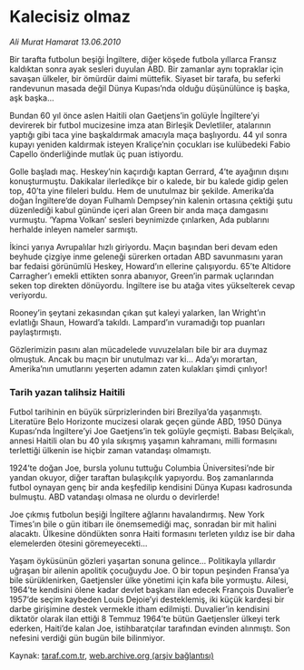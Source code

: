 # Kalecisiz olmaz

*Ali Murat Hamarat 13.06.2010*

<div class="yazi"><p>Bir tarafta futbolun beşiği İngiltere, diğer köşede futbola yıllarca Fransız kaldıktan sonra ayak sesleri duyulan ABD. Bir zamanlar aynı topraklar için savaşan ülkeler, bir ömürdür daimi müttefik. Siyaset bir tarafa, bu seferki randevunun masada değil Dünya Kupası’nda olduğu düşünülünce iş başka, aşk başka...</p>
<p>Bundan 60 yıl önce aslen Haitili olan Gaetjens’in golüyle İngiltere’yi devirerek bir futbol mucizesine imza atan Birleşik Devletliler, atalarının yaptığı gibi taca yine başkaldırmak amacıyla maça başlıyordu. 44 yıl sonra kupayı yeniden kaldırmak isteyen Kraliçe’nin çocukları ise kulübedeki Fabio Capello önderliğinde mutlak üç puan istiyordu.</p>
<p>Golle başladı maç. Heskey’nin kaçırdığı kaptan Gerrard, 4’te ayağının dışını konuşturmuştu. Dakikalar ilerledikçe bir o kalede, bir bu kalede gidip gelen top, 40’ta yine fileleri buldu. Hem de unutulmaz bir şekilde. Amerika’da doğan İngiltere’de doyan Fulhamlı Dempsey’nin kalenin ortasına çektiği şutu düzenlediği kabul gününde içeri alan Green bir anda maça damgasını vurmuştu. ‘Yapma Volkan’ sesleri beynimizde çınlarken, Ada publarını herhalde inleyen nameler sarmıştı.</p>
<p>İkinci yarıya Avrupalılar hızlı giriyordu. Maçın başından beri devam eden beyhude çizgiye inme geleneği sürerken ortadan ABD savunmasını yaran bar fedaisi görünümlü Heskey, Howard’ın ellerine çalışıyordu. 65’te Altidore Carragher’ı emekli ettikten sonra abanıyor, Green’in parmak uçlarından seken top direkten dönüyordu. İngiltere ise bu atağa vites yükselterek cevap veriyordu.</p>
<p>Rooney’in şeytani zekasından çıkan şut kaleyi yalarken, Ian Wright’ın evlatlığı Shaun, Howard’a takıldı. Lampard’ın vuramadığı top puanları paylaştırmıştı.</p>
<p>Gözlerimizin pasını alan mücadelede vuvuzelaları bile bir ara duymaz olmuştuk. Ancak bu maçın bir unutulmazı var ki... Ada’yı morartan, Amerika’nın umutlarını yeşerten adamın zaten kulakları şimdi çınlıyor!</p>
<h3>Tarih yazan talihsiz Haitili</h3>
<p>Futbol tarihinin en büyük sürprizlerinden biri Brezilya’da yaşanmıştı. Literatüre Belo Horizonte mucizesi olarak geçen günde ABD, 1950 Dünya Kupası’nda İngiltere’yi Joe Gaetjens’in tek golüyle geçmişti. Babası Belçikalı, annesi Haitili olan bu 40 yıla sıkışmış yaşamın kahramanı, milli formasını terlettiği ülkenin ise hiçbir zaman vatandaşı olmamıştı.</p>
<p>1924’te doğan Joe, bursla yolunu tuttuğu Columbia Üniversitesi’nde bir yandan okuyor, diğer taraftan bulaşıkçılık yapıyordu. Boş zamanlarında futbol oynayan genç bir anda keşfedilip kendisini Dünya Kupası kadrosunda bulmuştu. ABD vatandaşı olmasa ne olurdu o devirlerde!</p>
<p>Joe çıkmış futbolun beşiği İngiltere ağlarını havalandırmış. New York Times’ın bile o gün itibarı ile önemsemediği maç, sonradan bir mit halini alacaktı. Ülkesine döndükten sonra Haiti formasını terleten yıldız ise bir daha elemelerden ötesini göremeyecekti...</p>
<p>Yaşam öyküsünün gözleri yaşartan sonuna gelince... Politikayla yıllardır uğraşan bir ailenin apolitik çocuğuydu Joe. O bir topun peşinden Fransa’ya bile sürüklenirken, Gaetjensler ülke yönetimi için kafa bile yormuştu. Ailesi, 1964’te kendisini ölene kadar devlet başkanı ilan edecek François Duvalier’e 1957’de seçim kaybeden Louis Dejoie’yi desteklemiş, iki küçük kardeşi bir darbe girişimine destek vermekle itham edilmişti. Duvalier’in kendisini diktatör olarak ilan ettiği 8 Temmuz 1964’te bütün Gaetjensler ülkeyi terk ederken, Haiti’de kalan Joe, istihbaratçılar tarafından evinden alınmıştı. Son nefesini verdiği gün bugün bile bilinmiyor.</p></div>

Kaynak: [taraf.com.tr](http://www.taraf.com.tr:80/ali-murat-hamarat/makale-kalecisiz-olmaz.htm), [web.archive.org (arşiv bağlantısı)](http://web.archive.org/web/20100615003811/http://www.taraf.com.tr:80/ali-murat-hamarat/makale-kalecisiz-olmaz.htm)
